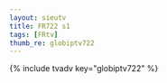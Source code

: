 ```yaml
--- 
layout: sieutv
title: FR722 s1
tags: [FRtv]
thumb_re: globiptv722
---
```

{% include tvadv key="globiptv722" %} 
